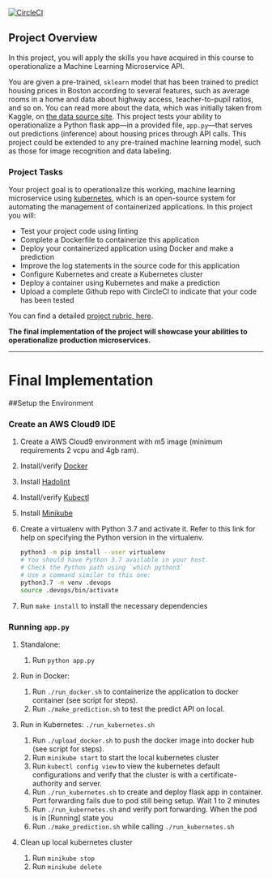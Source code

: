 [![CircleCI](https://dl.circleci.com/status-badge/img/gh/kerai2/Udacity-Project-4-Kubernetes/tree/main.svg?style=svg)](https://dl.circleci.com/status-badge/redirect/gh/kerai2/Udacity-Project-4-Kubernetes/tree/main)

## Project Overview

In this project, you will apply the skills you have acquired in this course to operationalize a Machine Learning Microservice API. 

You are given a pre-trained, `sklearn` model that has been trained to predict housing prices in Boston according to several features, such as average rooms in a home and data about highway access, teacher-to-pupil ratios, and so on. You can read more about the data, which was initially taken from Kaggle, on [the data source site](https://www.kaggle.com/c/boston-housing). This project tests your ability to operationalize a Python flask app—in a provided file, `app.py`—that serves out predictions (inference) about housing prices through API calls. This project could be extended to any pre-trained machine learning model, such as those for image recognition and data labeling.

### Project Tasks

Your project goal is to operationalize this working, machine learning microservice using [kubernetes](https://kubernetes.io/), which is an open-source system for automating the management of containerized applications. In this project you will:
* Test your project code using linting
* Complete a Dockerfile to containerize this application
* Deploy your containerized application using Docker and make a prediction
* Improve the log statements in the source code for this application
* Configure Kubernetes and create a Kubernetes cluster
* Deploy a container using Kubernetes and make a prediction
* Upload a complete Github repo with CircleCI to indicate that your code has been tested

You can find a detailed [project rubric, here](https://review.udacity.com/#!/rubrics/2576/view).

**The final implementation of the project will showcase your abilities to operationalize production microservices.**

---

# Final Implementation

##Setup the Environment

### Create an AWS Cloud9 IDE
1. Create a AWS Cloud9 environment with m5 image (minimum requirements 2 vcpu and 4gb ram).

2. Install/verify [Docker](https://docs.docker.com/desktop/install/linux-install/)

3. Install [Hadolint](https://github.com/hadolint/hadolint)

4. Install/verify [Kubectl](https://kubernetes.io/docs/tasks/tools/install-kubectl-linux/)

5. Install [Minikube](https://minikube.sigs.k8s.io/docs/start/)

6. Create a virtualenv with Python 3.7 and activate it. Refer to this link for help on specifying the Python version in the virtualenv. 
    ```bash
    python3 -m pip install --user virtualenv
    # You should have Python 3.7 available in your host. 
    # Check the Python path using `which python3`
    # Use a command similar to this one:
    python3.7 -m venv .devops
    source .devops/bin/activate
    ```
7. Run `make install` to install the necessary dependencies

### Running `app.py`

1. Standalone:  

    1. Run `python app.py`

2. Run in Docker:  

    1. Run `./run_docker.sh` to containerize the application to docker container (see script for steps).
    2. Run `./make_prediction.sh` to test the predict API on local.

3. Run in Kubernetes:  `./run_kubernetes.sh`

    1. Run `./upload_docker.sh` to push the docker image into docker hub (see script for steps).
    2. Run `minikube start` to start the local kubernetes cluster
    3. Run `kubectl config view` to view the kubernetes default configurations and verify that the cluster is with a certificate-authority and server.
    4. Run `./run_kubernetes.sh` to create and deploy flask app in container. Port forwarding fails due to pod still being setup. Wait 1 to 2 minutes
    5. Run `./run_kubernetes.sh` and verify port forwarding. When the pod is in [Running] state you
    6. Run `./make_prediction.sh` while calling `./run_kubernetes.sh`

4. Clean up local kubernetes cluster
    1. Run `minikube stop`
    2. Run `minikube delete` 
